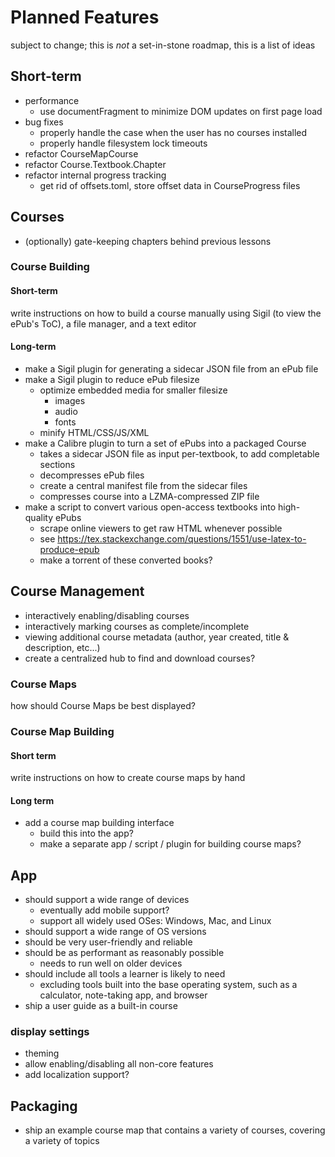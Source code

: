 # Planned Features
subject to change; this is *not* a set-in-stone roadmap, this is a list of ideas

## Short-term
- performance
	- use documentFragment to minimize DOM updates on first page load
- bug fixes
	- properly handle the case when the user has no courses installed
	- properly handle filesystem lock timeouts
- refactor CourseMapCourse
- refactor Course.Textbook.Chapter
- refactor internal progress tracking
	- get rid of offsets.toml, store offset data in CourseProgress files

## Courses

- (optionally) gate-keeping chapters behind previous lessons

### Course Building

#### Short-term
write instructions on how to build a course manually using Sigil (to view the ePub's ToC), a file manager, and a text editor

#### Long-term
- make a Sigil plugin for generating a sidecar JSON file from an ePub file
- make a Sigil plugin to reduce ePub filesize
	- optimize embedded media for smaller filesize
		- images
		- audio
		- fonts
	- minify HTML/CSS/JS/XML
- make a Calibre plugin to turn a set of ePubs into a packaged Course
	- takes a sidecar JSON file as input per-textbook, to add completable sections
	- decompresses ePub files
	- create a central manifest file from the sidecar files
	- compresses course into a LZMA-compressed ZIP file
- make a script to convert various open-access textbooks into high-quality ePubs
	- scrape online viewers to get raw HTML whenever possible
	- see https://tex.stackexchange.com/questions/1551/use-latex-to-produce-epub
	- make a torrent of these converted books?

## Course Management

- interactively enabling/disabling courses
- interactively marking courses as complete/incomplete
- viewing additional course metadata (author, year created, title & description, etc...)
- create a centralized hub to find and download courses?


### Course Maps
how should Course Maps be best displayed?

### Course Map Building

#### Short term
write instructions on how to create course maps by hand

#### Long term
- add a course map building interface
	- build this into the app?
	- make a separate app / script / plugin for building course maps?

## App
- should support a wide range of devices
	- eventually add mobile support?
	- support all widely used OSes: Windows, Mac, and Linux
- should support a wide range of OS versions
- should be very user-friendly and reliable
- should be as performant as reasonably possible
	- needs to run well on older devices
- should include all tools a learner is likely to need
	- excluding tools built into the base operating system, such as a calculator, note-taking app, and browser
- ship a user guide as a built-in course

### display settings
- theming
- allow enabling/disabling all non-core features
- add localization support?

## Packaging
- ship an example course map that contains a variety of courses, covering a variety of topics